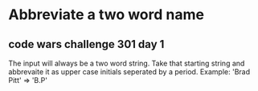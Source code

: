 # Abbreviate a two word name
## code wars challenge 301 day 1

The input will always be a two word string. Take that starting string and abbrevaite it as upper case initials seperated by a period. Example: 'Brad Pitt' => 'B.P'